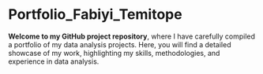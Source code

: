 # Portfolio_Fabiyi_Temitope
**Welcome to my GitHub project repository**, where I have carefully compiled a portfolio of my data analysis projects. Here, you will find a detailed showcase of my work, highlighting my skills, methodologies, and experience in data analysis.
